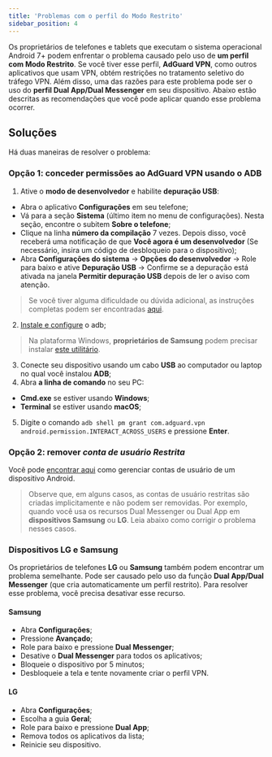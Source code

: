 ```yaml
---
title: 'Problemas com o perfil do Modo Restrito'
sidebar_position: 4
---
```


Os proprietários de telefones e tablets que executam o sistema operacional Android 7+ podem enfrentar o problema causado pelo uso de **um perfil com Modo Restrito**. Se você tiver esse perfil, **AdGuard VPN**, como outros aplicativos que usam VPN, obtém restrições no tratamento seletivo do tráfego VPN. Além disso, uma das razões para este problema pode ser o uso do **perfil Dual App/Dual Messenger** em seu dispositivo. Abaixo estão descritas as recomendações que você pode aplicar quando esse problema ocorrer.

## Soluções

Há duas maneiras de resolver o problema:

### Opção 1: conceder permissões ao AdGuard VPN usando o ADB

1. Ative o **modo de desenvolvedor** e habilite **depuração USB**:
- Abra o aplicativo **Configurações** em seu telefone;
- Vá para a seção **Sistema** (último item no menu de configurações). Nesta seção, encontre o subitem **Sobre o telefone**;
- Clique na linha **número da compilação** 7 vezes. Depois disso, você receberá uma notificação de que **Você agora é um desenvolvedor** (Se necessário, insira um código de desbloqueio para o dispositivo);
- Abra **Configurações do sistema** → **Opções do desenvolvedor** → Role para baixo e ative **Depuração USB** → Confirme se a depuração está ativada na janela **Permitir depuração USB** depois de ler o aviso com atenção.

> Se você tiver alguma dificuldade ou dúvida adicional, as instruções completas podem ser encontradas [aqui](https://developer.android.com/studio/debug/dev-options).

2. [Instale e configure](https://www.xda-developers.com/install-adb-windows-macos-linux/) o adb;
> Na plataforma Windows, **proprietários de Samsung** podem precisar instalar [este utilitário](https://developer.samsung.com/mobile/android-usb-driver.html).

3. Conecte seu dispositivo usando um cabo **USB** ao computador ou laptop no qual você instalou **ADB**;
4. Abra **a linha de comando** no seu PC:
- **Cmd.exe** se estiver usando **Windows**;
- **Terminal** se estiver usando **macOS**;
5. Digite o comando `adb shell pm grant com.adguard.vpn android.permission.INTERACT_ACROSS_USERS` e pressione **Enter**.

### Opção 2: remover *conta de usuário Restrita*

Você pode [encontrar aqui](https://support.google.com/a/answer/6223444?hl=en) como gerenciar contas de usuário de um dispositivo Android.

> Observe que, em alguns casos, as contas de usuário restritas são criadas implicitamente e não podem ser removidas. Por exemplo, quando você usa os recursos Dual Messenger ou Dual App em **dispositivos Samsung** ou **LG**. Leia abaixo como corrigir o problema nesses casos.

### Dispositivos LG e Samsung

Os proprietários de telefones **LG** ou **Samsung** também podem encontrar um problema semelhante. Pode ser causado pelo uso da função **Dual App/Dual Messenger** (que cria automaticamente um perfil restrito). Para resolver esse problema, você precisa desativar esse recurso.

#### Samsung

- Abra **Configurações**;
- Pressione **Avançado**;
- Role para baixo e pressione **Dual Messenger**;
- Desative o **Dual Messenger** para todos os aplicativos;
- Bloqueie o dispositivo por 5 minutos;
- Desbloqueie a tela e tente novamente criar o perfil VPN.

#### LG

- Abra **Configurações**;
- Escolha a guia **Geral**;
- Role para baixo e pressione **Dual App**;
- Remova todos os aplicativos da lista;
- Reinicie seu dispositivo.